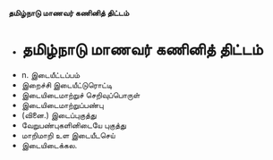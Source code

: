 **தமிழ்நாடு மாணவர் கணினித் திட்டம்**
- # தமிழ்நாடு மாணவர் கணினித் திட்டம்
- n. இடையீட்டப்பம்
- இறைச்சி இடையீட்டுரொட்டி
- இடையிடைமாற்றுச் செறிவுப்பொருள்
- இடையிடைமாற்றுப்பண்பு
- (வினை.) இடைப்புகுத்து
- வேறுபண்புகளினிடையே புகுத்து
- மாறிமாறி உள இடையீடசெய்
- இடையிடைக்கல.


